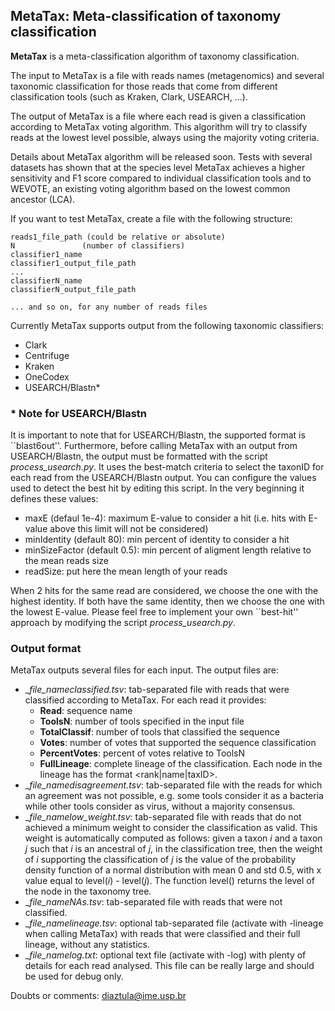## MetaTax: Meta-classification of taxonomy classification ##

**MetaTax** is a meta-classification algorithm of taxonomy classification. 

The input to MetaTax is a file with reads names (metagenomics) and several taxonomic classification
for those reads that come from different classification tools (such as Kraken, Clark, USEARCH, ...).

The output of MetaTax is a file where each read is given a classification according to MetaTax
voting algorithm. This algorithm will try to classify reads at the lowest level possible, always
using the majority voting criteria. 

Details about MetaTax algorithm will be released soon. Tests with several datasets has shown that at
the species level MetaTax achieves a higher sensitivity and F1 score compared to individual
classification tools and to WEVOTE, an existing voting algorithm based on the lowest common ancestor
(LCA). 

If you want to test MetaTax, create a file with the following structure:

    reads1_file_path (could be relative or absolute)
    N               (number of classifiers)
    classifier1_name
    classifier1_output_file_path
    ...
    classifierN_name
    classifierN_output_file_path

    ... and so on, for any number of reads files

Currently MetaTax supports output from the following taxonomic classifiers:

* Clark
* Centrifuge
* Kraken
* OneCodex
* USEARCH/Blastn\*

### \* Note for USEARCH/Blastn ###

It is important to note that for USEARCH/Blastn, the supported format is ``blast6out''. Furthermore,
before calling MetaTax with an output from USEARCH/Blastn, the output must be formatted with the
script *process_usearch.py*. It uses the best-match criteria to select the taxonID for each read
from the USEARCH/Blastn output. You can configure the values used to detect the best hit by editing
this script. In the very beginning it defines these values:

* maxE (defaul 1e-4): maximum E-value to consider a hit (i.e. hits with E-value above this limit
  will not be considered)
* minIdentity (default 80): min percent of identity to consider a hit
* minSizeFactor (default 0.5): min percent of aligment length relative to the mean reads size
* readSize: put here the mean length of your reads

When 2 hits for the same read are considered, we choose the one with the highest identity. If both
have the same identity, then we choose the one with the lowest E-value. Please feel free to
implement your own ``best-hit'' approach by modifying the script *process_usearch.py*.

### Output format ###

MetaTax outputs several files for each input. The output files are:

* __*file_name*_classified.tsv__: tab-separated file with reads that were classified according to
  MetaTax. For each read it provides:
    * **Read**: sequence name
    * **ToolsN**: number of tools specified in the input file
    * **TotalClassif**: number of tools that classified the sequence
    * **Votes**: number of votes that supported the sequence classification
    * **PercentVotes**: percent of votes relative to ToolsN
    * **FullLineage**: complete lineage of the classification. Each node in the lineage has the
    format <rank|name|taxID>.
* __*file_name*_disagreement.tsv__: tab-separated file with the reads for which an agreement was not
  possible, e.g. some tools consider it as a bacteria while other tools consider as virus, without a
  majority consensus.
* __*file_name*_low_weight.tsv__: tab-separated file with reads that do not achieved a minimum
  weight to consider the classification as valid. This weight is automatically computed as follows:
  given a taxon *i* and a taxon *j* such that *i* is an ancestral of *j*, in the classification
  tree, then the weight of *i* supporting the classification of *j* is the value of the probability
  density function of a normal distribution with mean 0 and std 0.5, with x value equal to
  level(*i*) - level(*j*). The function level() returns the level of the node in the taxonomy tree. 
* __*file_name*_NAs.tsv__: tab-separated file with reads that were not classified.
* __*file_name*_lineage.tsv__: optional tab-separated file (activate with -lineage when calling
  MetaTax) with reads that were classified and their full lineage, without any statistics.
* __*file_name*_log.txt__: optional text file (activate with -log) with plenty of details for each
  read analysed. This file can be really large and should be used for debug only.

Doubts or comments: [diaztula@ime.usp.br](mailto:diaztula@ime.usp.br)
